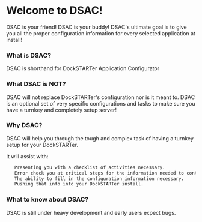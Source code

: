 # Welcome to DSAC!

DSAC is your friend! DSAC is your buddy!  DSAC's ultimate goal is to give you all the proper configuration information for every selected application at install!

### What is DSAC?

DSAC is shorthand for DockSTARTer Application Configurator

### What DSAC is NOT?

DSAC will not replace DockSTARTer's configuration nor is it meant to. DSAC is an optional set of very specific configurations and tasks to make sure you have a turnkey and completely setup server!

### Why DSAC?

DSAC will help you through the tough and complex task of having a turnkey setup for your DockSTARTer.


It will assist with:
```bash
   Presenting you with a checklist of activities necessary.
   Error check you at critical steps for the information needed to continue.
   The ability to fill in the configuration information necessary.
   Pushing that info into your DockSTARTer install.
```

### What to know about DSAC?

DSAC is still under heavy development and early users expect bugs.
